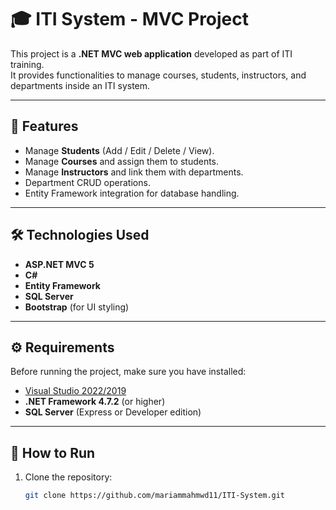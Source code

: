 # 🎓 ITI System - MVC Project

This project is a **.NET MVC web application** developed as part of ITI training.  
It provides functionalities to manage courses, students, instructors, and departments inside an ITI system.

---

## 📌 Features
- Manage **Students** (Add / Edit / Delete / View).
- Manage **Courses** and assign them to students.
- Manage **Instructors** and link them with departments.
- Department CRUD operations.
- Entity Framework integration for database handling.

---

## 🛠️ Technologies Used
- **ASP.NET MVC 5**
- **C#**
- **Entity Framework**
- **SQL Server**
- **Bootstrap** (for UI styling)

---

## ⚙️ Requirements
Before running the project, make sure you have installed:
- [Visual Studio 2022/2019](https://visualstudio.microsoft.com/)
- **.NET Framework 4.7.2** (or higher)
- **SQL Server** (Express or Developer edition)

---

## 🚀 How to Run
1. Clone the repository:
   ```bash
   git clone https://github.com/mariammahmwd11/ITI-System.git
